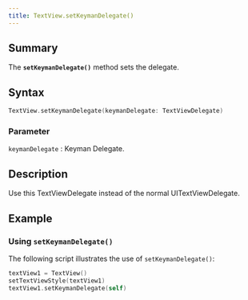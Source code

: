 ```yaml
---
title: TextView.setKeymanDelegate()
---
```


## Summary

The **`setKeymanDelegate()`** method sets the delegate.

## Syntax

```swift
TextView.setKeymanDelegate(keymanDelegate: TextViewDelegate)
```

### Parameter

`keymanDelegate`
: Keyman Delegate.

## Description

Use this TextViewDelegate instead of the normal UITextViewDelegate.

## Example

### Using `setKeymanDelegate()`
The following script illustrates the use of `setKeymanDelegate()`:

```swift
textView1 = TextView()
setTextViewStyle(textView1)
textView1.setKeymanDelegate(self)
```


